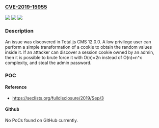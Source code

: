 ### [CVE-2019-15955](https://cve.mitre.org/cgi-bin/cvename.cgi?name=CVE-2019-15955)
![](https://img.shields.io/static/v1?label=Product&message=n%2Fa&color=blue)
![](https://img.shields.io/static/v1?label=Version&message=n%2Fa&color=blue)
![](https://img.shields.io/static/v1?label=Vulnerability&message=n%2Fa&color=brighgreen)

### Description

An issue was discovered in Total.js CMS 12.0.0. A low privilege user can perform a simple transformation of a cookie to obtain the random values inside it. If an attacker can discover a session cookie owned by an admin, then it is possible to brute force it with O(n)=2n instead of O(n)=n^x complexity, and steal the admin password.

### POC

#### Reference
- https://seclists.org/fulldisclosure/2019/Sep/3

#### Github
No PoCs found on GitHub currently.

